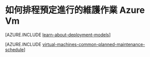 <properties
    pageTitle="如何為 Azure Vm 安排預定進行的維護 |Microsoft Azure"
    description="瞭解如何排程預定進行的維護作業 Azure Vm。"
    services="virtual-machines-windows"
    documentationCenter=""
    authors="igalf"
    manager="timlt"
    editor=""
    tags="azure-service-management,azure-resource-manager"/>

<tags
    ms.service="virtual-machines-windows"
    ms.workload="infrastructure-services"
    ms.tgt_pltfrm="vm-windows"
    ms.devlang="na"
    ms.topic="article"
    ms.date="02/13/2016"
    ms.author="igalf"/>


# <a name="how-to-schedule-planned-maintenance-on-azure-vms"></a>如何排程預定進行的維護作業 Azure Vm

[AZURE.INCLUDE [learn-about-deployment-models](../../includes/learn-about-deployment-models-classic-include.md)]

[AZURE.INCLUDE [virtual-machines-common-planned-maintenance-schedule](../../includes/virtual-machines-common-planned-maintenance-schedule.md)]
